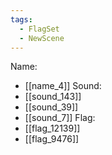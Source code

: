 ```yaml
---
tags:
  - FlagSet
  - NewScene
---
```

Name:
- [[name_4]]
Sound:
- [[sound_143]]
- [[sound_39]]
- [[sound_7]]
Flag:
- [[flag_12139]]
- [[flag_9476]]
